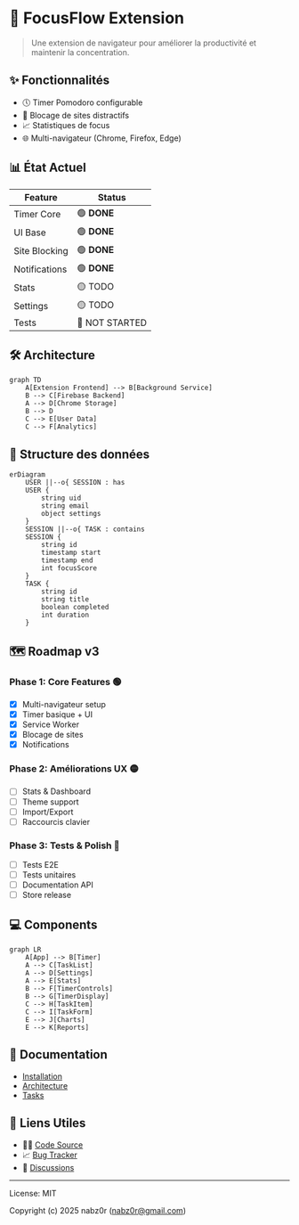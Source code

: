 # 🎯 FocusFlow Extension

> Une extension de navigateur pour améliorer la productivité et maintenir la concentration.

## ✨ Fonctionnalités

- 🕔 Timer Pomodoro configurable
- 🚫 Blocage de sites distractifs
- 📈 Statistiques de focus
- 🌐 Multi-navigateur (Chrome, Firefox, Edge)

## 📊 État Actuel

| Feature | Status |
|---------|--------|
| Timer Core | 🟢 **DONE** |
| UI Base | 🟢 **DONE** |
| Site Blocking | 🟢 **DONE** |
| Notifications | 🟢 **DONE** |
| Stats | 🟡 TODO |
| Settings | 🟡 TODO |
| Tests | 🔴 NOT STARTED |

## 🛠️ Architecture

```mermaid
graph TD
    A[Extension Frontend] --> B[Background Service]
    B --> C[Firebase Backend]
    A --> D[Chrome Storage]
    B --> D
    C --> E[User Data]
    C --> F[Analytics]
```

## 📑 Structure des données

```mermaid
erDiagram
    USER ||--o{ SESSION : has
    USER {
        string uid
        string email
        object settings
    }
    SESSION ||--o{ TASK : contains
    SESSION {
        string id
        timestamp start
        timestamp end
        int focusScore
    }
    TASK {
        string id
        string title
        boolean completed
        int duration
    }
```

## 🗺️ Roadmap v3

### Phase 1: Core Features 🟢
- [x] Multi-navigateur setup
- [x] Timer basique + UI
- [x] Service Worker
- [x] Blocage de sites
- [x] Notifications

### Phase 2: Améliorations UX 🟡
- [ ] Stats & Dashboard
- [ ] Theme support
- [ ] Import/Export
- [ ] Raccourcis clavier

### Phase 3: Tests & Polish 🔴
- [ ] Tests E2E
- [ ] Tests unitaires
- [ ] Documentation API
- [ ] Store release

## 💻 Components

```mermaid
graph LR
    A[App] --> B[Timer]
    A --> C[TaskList]
    A --> D[Settings]
    A --> E[Stats]
    B --> F[TimerControls]
    B --> G[TimerDisplay]
    C --> H[TaskItem]
    C --> I[TaskForm]
    E --> J[Charts]
    E --> K[Reports]
```

## 📖 Documentation

- [Installation](./docs/INSTALL.md)
- [Architecture](./docs/ARCHITECTURE.md)
- [Tasks](./docs/TASKS.md)

## 🔗 Liens Utiles

- 👨‍💻 [Code Source](https://github.com/nabz0r/focus-flow-extension)
- 📈 [Bug Tracker](https://github.com/nabz0r/focus-flow-extension/issues)
- 💬 [Discussions](https://github.com/nabz0r/focus-flow-extension/discussions)

---

License: MIT

Copyright (c) 2025 nabz0r (nabz0r@gmail.com)